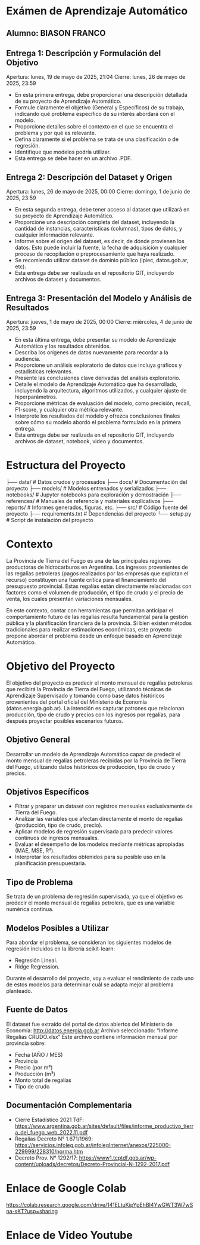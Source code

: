 # Exámen de Aprendizaje Automático

## Alumno: BIASON FRANCO

## Entrega 1: Descripción y Formulación del Objetivo
Apertura: lunes, 19 de mayo de 2025, 21:04
Cierre: lunes, 26 de mayo de 2025, 23:59
- En esta primera entrega, debe proporcionar una descripción detallada de su proyecto de Aprendizaje Automático.
- Formule claramente el objetivo (General y Específicos) de su trabajo, indicando qué problema específico de su interés abordará con el modelo.
- Proporcione detalles sobre el contexto en el que se encuentra el problema y por qué es relevante.
- Defina claramente si el problema se trata de una clasificación o de regresión.
- Identifique que modelos podría utilizar.
- Esta entrega se debe hacer en un archivo .PDF.

## Entrega 2: Descripción del Dataset y Origen
Apertura: lunes, 26 de mayo de 2025, 00:00
Cierre: domingo, 1 de junio de 2025, 23:59
- En esta segunda entrega, debe tener acceso al dataset que utilizará en su proyecto de Aprendizaje Automático.
- Proporcione una descripción completa del dataset, incluyendo la cantidad de instancias, características (columnas), tipos de datos, y cualquier información relevante.
- Informe sobre el origen del dataset, es decir, de dónde provienen los datos. Esto puede incluir la fuente, la fecha de adquisición y cualquier proceso de recopilación o preprocesamiento que haya realizado.
- Se recomiendo utilizar dataset de dominio público (ipiec, datos.gob.ar, etc).
- Esta entrega debe ser realizada en el repositorio GIT, incluyendo archivos de dataset y documentos.

## Entrega 3: Presentación del Modelo y Análisis de Resultados
Apertura: jueves, 1 de mayo de 2025, 00:00
Cierre: miércoles, 4 de junio de 2025, 23:59
- En esta última entrega, debe presentar su modelo de Aprendizaje Automático y los resultados obtenidos.
- Describa los orígenes de datos nuevamente para recordar a la audiencia.
- Proporcione un análisis exploratorio de datos que incluya gráficos y estadísticas relevantes.
- Presente las conclusiones clave derivadas del análisis exploratorio.
- Detalle el modelo de Aprendizaje Automático que ha desarrollado, incluyendo la arquitectura, algoritmos utilizados, y cualquier ajuste de hiperparámetros.
- Proporcione métricas de evaluación del modelo, como precisión, recall, F1-score, y cualquier otra métrica relevante.
- Interprete los resultados del modelo y ofrezca conclusiones finales sobre cómo su modelo abordó el problema formulado en la primera entrega.
- Esta entrega debe ser realizada en el repositorio GIT, incluyendo archivos de dataset, notebook, video y documentos.

# Estructura del Proyecto

├── data/               # Datos crudos y procesados
├── docs/               # Documentación del proyecto
├── models/             # Modelos entrenados y serializados
├── notebooks/          # Jupyter notebooks para exploración y demostración
├── references/         # Manuales de referencia y materiales explicativos
├── reports/            # Informes generados, figuras, etc.
├── src/                # Código fuente del proyecto
├── requirements.txt    # Dependencias del proyecto
└── setup.py            # Script de instalación del proyecto


# Contexto
La Provincia de Tierra del Fuego es una de las principales regiones productoras de hidrocarburos en Argentina. Los ingresos provenientes de las regalías petroleras (pagos realizados por las empresas que explotan el recurso) constituyen una fuente crítica para el financiamiento del presupuesto provincial. Estas regalías están directamente relacionadas con factores como el volumen de producción, el tipo de crudo y el precio de venta, los cuales presentan variaciones mensuales.

En este contexto, contar con herramientas que permitan anticipar el comportamiento futuro de las regalías resulta fundamental para la gestión pública y la planificación financiera de la provincia. Si bien existen métodos tradicionales para realizar estimaciones económicas, este proyecto propone abordar el problema desde un enfoque basado en Aprendizaje Automático.

# Objetivo del Proyecto
El objetivo del proyecto es predecir el monto mensual de regalías petroleras que recibirá la Provincia de Tierra del Fuego, utilizando técnicas de Aprendizaje Supervisado y tomando como base datos históricos provenientes del portal oficial del Ministerio de Economía (datos.energia.gob.ar). La intención es capturar patrones que relacionan producción, tipo de crudo y precios con los ingresos por regalías, para después proyectar posibles escenarios futuros.

## Objetivo General
Desarrollar un modelo de Aprendizaje Automático capaz de predecir el monto mensual de regalías petroleras recibidas por la Provincia de Tierra del Fuego, utilizando datos históricos de producción, tipo de crudo y precios.

## Objetivos Específicos
- Filtrar y preparar un dataset con registros mensuales exclusivamente de Tierra del Fuego.
- Analizar las variables que afectan directamente el monto de regalías (producción, tipo de crudo, precio).
- Aplicar modelos de regresión supervisada para predecir valores continuos de ingresos mensuales.
- Evaluar el desempeño de los modelos mediante métricas apropiadas (MAE, MSE, R²).
- Interpretar los resultados obtenidos para su posible uso en la planificación presupuestaria.

## Tipo de Problema
Se trata de un problema de regresión supervisada, ya que el objetivo es predecir el monto mensual de regalías petrolera, que es una variable numérica continua.

## Modelos Posibles a Utilizar
Para abordar el problema, se consideran los siguientes modelos de regresión incluidos en la librería scikit-learn:
- Regresión Lineal.
- Ridge Regression.

Durante el desarrollo del proyecto, voy a evaluar el rendimiento de cada uno de estos modelos para determinar cuál se adapta mejor al problema planteado.

## Fuente de Datos
El dataset fue extraído del portal de datos abiertos del Ministerio de Economía: http://datos.energia.gob.ar
Archivo seleccionado: “Informe Regalias CRUDO.xlsx”
Éste archivo contiene información mensual por provincia sobre:
- Fecha (AÑO / MES)
- Provincia
- Precio (por m³)
- Producción (m³)
- Monto total de regalías
- Tipo de crudo

## Documentación Complementaria
- Cierre Estadístico 2021 TdF: https://www.argentina.gob.ar/sites/default/files/informe_productivo_tierra_del_fuego_web_2022.11.pdf
- Regalías Decreto N° 1.671/1969: https://servicios.infoleg.gob.ar/infolegInternet/anexos/225000-229999/228310/norma.htm
- Decreto Prov. N° 1292/17: https://www1.tcptdf.gob.ar/wp-content/uploads/decretos/Decreto-Provincial-N-1292-2017.pdf

# Enlace de Google Colab
https://colab.research.google.com/drive/141ELtuKipYpEhBI4YwGWT3W7wSna-sKT?usp=sharing

# Enlace de Video Youtube
